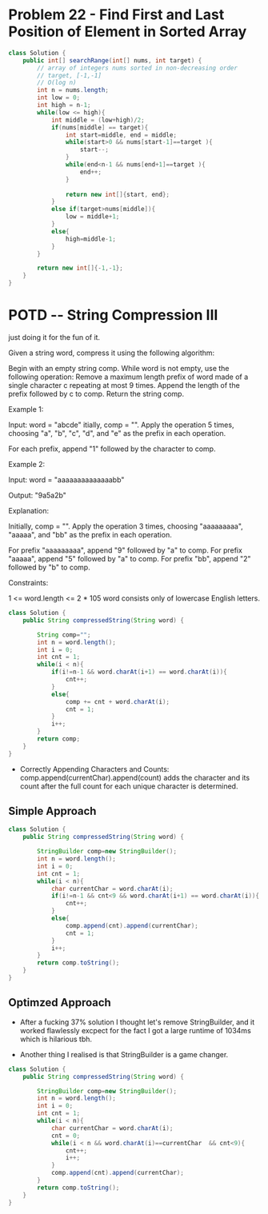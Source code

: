 # Problem 22 - Find First and Last Position of Element in Sorted Array

```java
class Solution {
    public int[] searchRange(int[] nums, int target) {
        // array of integers nums sorted in non-decreasing order
        // target, [-1,-1]
        // O(log n)
        int n = nums.length;
        int low = 0;
        int high = n-1;
        while(low <= high){
            int middle = (low+high)/2;
            if(nums[middle] == target){
                int start=middle, end = middle;
                while(start>0 && nums[start-1]==target ){
                    start--;
                }
                while(end<n-1 && nums[end+1]==target ){
                    end++;
                }
                
                return new int[]{start, end};
            }
            else if(target>nums[middle]){
                low = middle+1;
            }
            else{
                high=middle-1;
            }
        }

        return new int[]{-1,-1};
    }
}

```


# POTD --  String Compression III

just doing it for the fun of it. 


Given a string word, compress it using the following algorithm:

Begin with an empty string comp. While word is not empty, use the following operation:
Remove a maximum length prefix of word made of a single character c repeating at most 9 times.
Append the length of the prefix followed by c to comp.
Return the string comp.

 Example 1:

Input: word = "abcde"
itially, comp = "". Apply the operation 5 times, choosing "a", "b", "c", "d", and "e" as the prefix in each operation.

For each prefix, append "1" followed by the character to comp.

Example 2:

Input: word = "aaaaaaaaaaaaaabb"

Output: "9a5a2b"

Explanation:

Initially, comp = "". Apply the operation 3 times, choosing "aaaaaaaaa", "aaaaa", and "bb" as the prefix in each operation.

For prefix "aaaaaaaaa", append "9" followed by "a" to comp.
For prefix "aaaaa", append "5" followed by "a" to comp.
For prefix "bb", append "2" followed by "b" to comp.
 

Constraints:

1 <= word.length <= 2 * 105
word consists only of lowercase English letters.

```java
class Solution {
    public String compressedString(String word) {

        String comp="";
        int n = word.length();
        int i = 0;
        int cnt = 1;
        while(i < n){
            if(i!=n-1 && word.charAt(i+1) == word.charAt(i)){
                cnt++;
            }
            else{
                comp += cnt + word.charAt(i);
                cnt = 1;
            }
            i++;
        }   
        return comp;
    }
}

```

- Correctly Appending Characters and Counts: comp.append(currentChar).append(count) adds the character and its count after the full count for each unique character is determined.
## Simple Approach
```java
class Solution {
    public String compressedString(String word) {

        StringBuilder comp=new StringBuilder();
        int n = word.length();
        int i = 0;
        int cnt = 1;
        while(i < n){
            char currentChar = word.charAt(i);
            if(i!=n-1 && cnt<9 && word.charAt(i+1) == word.charAt(i)){
                cnt++;
            }
            else{
                comp.append(cnt).append(currentChar);
                cnt = 1;
            }
            i++;
        }   
        return comp.toString();
    }
}
```

## Optimzed Approach

- After a fucking 37% solution I thought let's remove StringBuilder, and it worked flawlessly excpect for the fact I got a large runtime of 1034ms which is hilarious tbh.

- Another thing I realised is that StringBuilder is a game changer.
```java
class Solution {
    public String compressedString(String word) {

        StringBuilder comp=new StringBuilder();
        int n = word.length();
        int i = 0;
        int cnt = 1;
        while(i < n){
            char currentChar = word.charAt(i);
            cnt = 0;
            while(i < n && word.charAt(i)==currentChar  && cnt<9){
                cnt++;
                i++;
            }
            comp.append(cnt).append(currentChar);
        }   
        return comp.toString();
    }
}
````